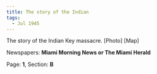 ```yaml
---  
title: The story of the Indian  
tags:  
  - Jul 1945  
---  
```

  
The story of the Indian Key massacre. [Photo] [Map]  
  
Newspapers: **Miami Morning News or The Miami Herald**  
  
Page: **1**, Section: **B** 
